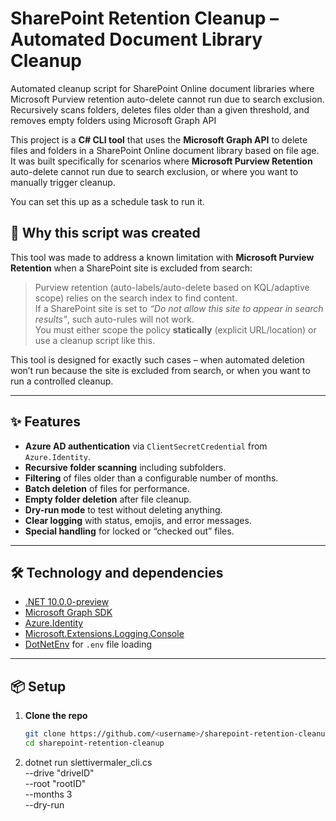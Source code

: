 # SharePoint Retention Cleanup – Automated Document Library Cleanup
Automated cleanup script for SharePoint Online document libraries where Microsoft Purview retention auto-delete cannot run due to search exclusion. Recursively scans folders, deletes files older than a given threshold, and removes empty folders using Microsoft Graph API


This project is a **C# CLI tool** that uses the **Microsoft Graph API** to delete files and folders in a SharePoint Online document library based on file age.  
It was built specifically for scenarios where **Microsoft Purview Retention** auto-delete cannot run due to search exclusion, or where you want to manually trigger cleanup.

You can set this up as a schedule task to run it.

## 🎯 Why this script was created
This tool was made to address a known limitation with **Microsoft Purview Retention** when a SharePoint site is excluded from search:

> Purview retention (auto-labels/auto-delete based on KQL/adaptive scope) relies on the search index to find content.  
> If a SharePoint site is set to *“Do not allow this site to appear in search results”*, such auto-rules will not work.  
> You must either scope the policy **statically** (explicit URL/location) or use a cleanup script like this.

This tool is designed for exactly such cases – when automated deletion won’t run because the site is excluded from search, or when you want to run a controlled cleanup.

---

## ✨ Features
- **Azure AD authentication** via `ClientSecretCredential` from `Azure.Identity`.
- **Recursive folder scanning** including subfolders.
- **Filtering** of files older than a configurable number of months.
- **Batch deletion** of files for performance.
- **Empty folder deletion** after file cleanup.
- **Dry-run mode** to test without deleting anything.
- **Clear logging** with status, emojis, and error messages.
- **Special handling** for locked or “checked out” files.

---

## 🛠️ Technology and dependencies
- [.NET 10.0.0-preview](https://dotnet.microsoft.com/)
- [Microsoft Graph SDK](https://learn.microsoft.com/graph/sdks/sdks-overview)
- [Azure.Identity](https://learn.microsoft.com/dotnet/api/azure.identity)
- [Microsoft.Extensions.Logging.Console](https://learn.microsoft.com/dotnet/core/extensions/console-log-formatter)
- [DotNetEnv](https://github.com/tonerdo/dotnet-env) for `.env` file loading

---

## 📦 Setup

1. **Clone the repo**  
   ```bash
   git clone https://github.com/<username>/sharepoint-retention-cleanup.git
   cd sharepoint-retention-cleanup


2. dotnet run slettivermaler_cli.cs \
  --drive "driveID" \
  --root "rootID" \
  --months 3 \
  --dry-run
